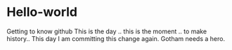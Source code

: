# Hello-world
Getting to know github
This is the day .. this is the moment .. to make history..
This day I am committing this change again. Gotham needs a hero.
